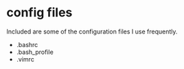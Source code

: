 # config files
Included are some of the configuration files I use frequently.

  - .bashrc
  - .bash_profile
  - .vimrc

